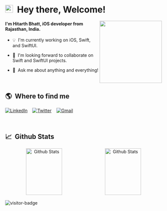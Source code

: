 # <img src="https://cdn.jsdelivr.net/gh/Th3Wall/assets-cdn/PersonalGithubReadme/HandGreet.gif" width="25px" height="25px"/>&nbsp;<b> Hey there, Welcome! </b>

<img align="right" src="https://cdn.jsdelivr.net/gh/Th3Wall/assets-cdn/PersonalGithubReadme/AstroCoder.svg" width="200"/>
<p>
  <b><h4>
  I'm Hitarth Bhatt, iOS developer from <b>Rajasthan, India</b>.</p>
  </h4></b>
  
  - 💡 &nbsp;I'm currently working on iOS, Swift, and SwiftUI.
  
  - 👀 &nbsp;I'm looking forward to collaborate on Swift and SwiftUI projects.

  - 💬 &nbsp;Ask me about anything and everything! 
  
 </p>
<br>

## 🌎 &nbsp;Where to find me
<p>
<a href="https://www.linkedin.com/in/hitarth-bhatt/"target="_blank"><img alt="LinkedIn" src="https://img.shields.io/badge/-Linkedin-%230077B5.svg?&style=for-the-badge&logo=linkedin&logoColor=white" /></a>&nbsp;&nbsp;&nbsp;
<a href="https://twitter.com/HitarthBhatt10/" target="_blank"><img alt="Twitter" src="https://img.shields.io/badge/-Twitter-1DA1F2?style=for-the-badge&logo=Twitter&logoColor=white"/></a>&nbsp;&nbsp;&nbsp;
<a href="hitarthbhatt12@gmail.com" target="_blank"><img alt="Gmail" src="https://img.shields.io/badge/-Gmail-EA4335?style=for-the-badge&logo=gmail&logoColor=white"/></a>
</p>

<br>

## 📈 &nbsp;Github Stats

<p align="center">
<img alt="Github Stats" width="48%" src="https://github-readme-stats.vercel.app/api/top-langs/?username=Hitarthbhatt&layout=compact" height="150">&nbsp;&nbsp;

<img alt="Github Stats" width="48%" src="https://github-readme-stats.vercel.app/api?username=Hitarthbhatt&show_icons=true&include_all_commits=true&bg_color=00000000" height="150">

</p>

![visitor-badge](https://visitor-badge.glitch.me/badge?page_id=Hitarthbhatt.Hitarthbhatt)
